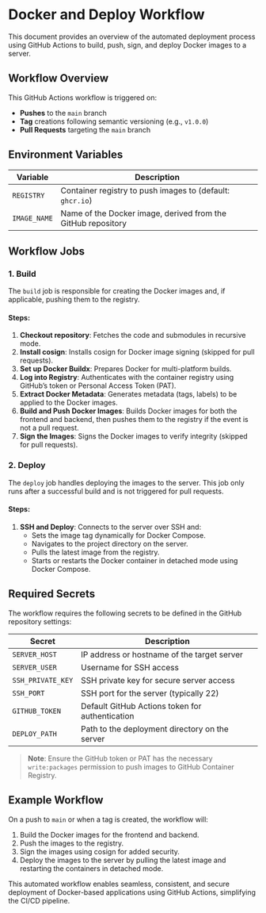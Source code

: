 # Docker and Deploy Workflow

This document provides an overview of the automated deployment process using GitHub Actions to build, push, sign, and deploy Docker images to a server.

## Workflow Overview

This GitHub Actions workflow is triggered on:
- **Pushes** to the `main` branch
- **Tag** creations following semantic versioning (e.g., `v1.0.0`)
- **Pull Requests** targeting the `main` branch

## Environment Variables

| Variable        | Description                                               |
|-----------------|-----------------------------------------------------------|
| `REGISTRY`      | Container registry to push images to (default: `ghcr.io`) |
| `IMAGE_NAME`    | Name of the Docker image, derived from the GitHub repository |

## Workflow Jobs

### 1. Build

The `build` job is responsible for creating the Docker images and, if applicable, pushing them to the registry.

#### Steps:
1. **Checkout repository**: Fetches the code and submodules in recursive mode.
2. **Install cosign**: Installs cosign for Docker image signing (skipped for pull requests).
3. **Set up Docker Buildx**: Prepares Docker for multi-platform builds.
4. **Log into Registry**: Authenticates with the container registry using GitHub’s token or Personal Access Token (PAT).
5. **Extract Docker Metadata**: Generates metadata (tags, labels) to be applied to the Docker images.
6. **Build and Push Docker Images**: Builds Docker images for both the frontend and backend, then pushes them to the registry if the event is not a pull request.
7. **Sign the Images**: Signs the Docker images to verify integrity (skipped for pull requests).

### 2. Deploy

The `deploy` job handles deploying the images to the server. This job only runs after a successful build and is not triggered for pull requests.

#### Steps:
1. **SSH and Deploy**: Connects to the server over SSH and:
   - Sets the image tag dynamically for Docker Compose.
   - Navigates to the project directory on the server.
   - Pulls the latest image from the registry.
   - Starts or restarts the Docker container in detached mode using Docker Compose.

## Required Secrets

The workflow requires the following secrets to be defined in the GitHub repository settings:

| Secret            | Description                                     |
|-------------------|-------------------------------------------------|
| `SERVER_HOST`     | IP address or hostname of the target server     |
| `SERVER_USER`     | Username for SSH access                         |
| `SSH_PRIVATE_KEY` | SSH private key for secure server access        |
| `SSH_PORT`        | SSH port for the server (typically 22)          |
| `GITHUB_TOKEN`    | Default GitHub Actions token for authentication |
| `DEPLOY_PATH`     | Path to the deployment directory on the server  |

> **Note**: Ensure the GitHub token or PAT has the necessary `write:packages` permission to push images to GitHub Container Registry.

## Example Workflow

On a push to `main` or when a tag is created, the workflow will:
1. Build the Docker images for the frontend and backend.
2. Push the images to the registry.
3. Sign the images using cosign for added security.
4. Deploy the images to the server by pulling the latest image and restarting the containers in detached mode.

This automated workflow enables seamless, consistent, and secure deployment of Docker-based applications using GitHub Actions, simplifying the CI/CD pipeline. 

